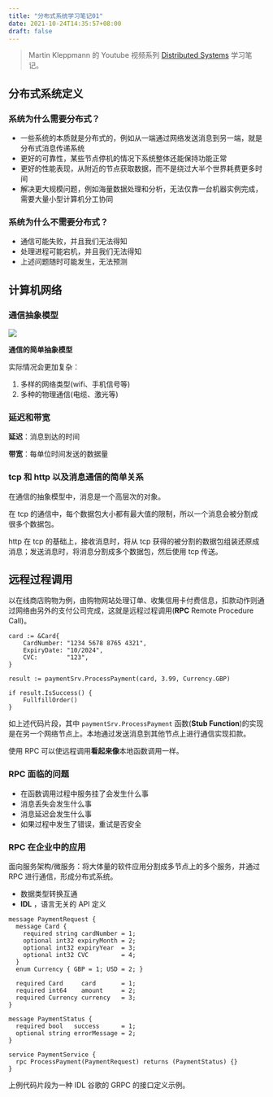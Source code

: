 ```yaml
---
title: "分布式系统学习笔记01"
date: 2021-10-24T14:35:57+08:00
draft: false
---
```

> Martin Kleppmann 的 Youtube 视频系列 [Distributed Systems](https://www.youtube.com/watch?v=UEAMfLPZZhE&list=PLeKd45zvjcDFUEv_ohr_HdUFe97RItdiB&index=1) 学习笔记。

## 分布式系统定义
### 系统为什么需要分布式？
* 一些系统的本质就是分布式的，例如从一端通过网络发送消息到另一端，就是分布式消息传递系统
* 更好的可靠性，某些节点停机的情况下系统整体还能保持功能正常
* 更好的性能表现，从附近的节点获取数据，而不是绕过大半个世界耗费更多时间
* 解决更大规模问题，例如海量数据处理和分析，无法仅靠一台机器实例完成，需要大量小型计算机分工协同
### 系统为什么不需要分布式？
* 通信可能失败，并且我们无法得知
* 处理进程可能宕机，并且我们无法得知
* 上述问题随时可能发生，无法预测

## 计算机网络
### 通信抽象模型
![](/images/simple-abstraction-of-communication.png)

**通信的简单抽象模型**

实际情况会更加复杂：
    
1. 多样的网络类型(wifi、手机信号等) 
2. 多种的物理通信(电缆、激光等)

### 延迟和带宽
**延迟**：消息到达的时间

**带宽**：每单位时间发送的数据量

### tcp 和 http 以及消息通信的简单关系
在通信的抽象模型中，消息是一个高层次的对象。

在 tcp 的通信中，每个数据包大小都有最大值的限制，所以一个消息会被分割成很多个数据包。

http 在 tcp 的基础上，接收消息时，将从 tcp 获得的被分割的数据包组装还原成消息；发送消息时，将消息分割成多个数据包，然后使用 tcp 传送。

## 远程过程调用
以在线商店购物为例，由购物网站处理订单、收集信用卡付费信息，扣款动作则通过网络由另外的支付公司完成，这就是远程过程调用(**RPC** Remote Procedure Call)。
```
card := &Card{
    CardNumber: "1234 5678 8765 4321",
    ExpiryDate: "10/2024",
    CVC:        "123",
}

result := paymentSrv.ProcessPayment(card, 3.99, Currency.GBP)

if result.IsSuccess() {
    FullfillOrder()
}
```
如上述代码片段，其中 `paymentSrv.ProcessPayment` 函数(**Stub Function**)的实现是在另一个网络节点上。本地通过发送消息到其他节点上进行通信实现扣款。

使用 RPC 可以使远程调用**看起来像**本地函数调用一样。

### RPC 面临的问题
* 在函数调用过程中服务挂了会发生什么事
* 消息丢失会发生什么事
* 消息延迟会发生什么事
* 如果过程中发生了错误，重试是否安全

### RPC 在企业中的应用
面向服务架构/微服务：将大体量的软件应用分割成多节点上的多个服务，并通过 RPC 进行通信，形成分布式系统。
* 数据类型转换互通
* **IDL** ，语言无关的 API 定义

```
message PaymentRequest {
  message Card {
    required string cardNumber = 1;
    optional int32 expiryMonth = 2;
    optional int32 expiryYear  = 3;
    optional int32 CVC         = 4;
  }
  enum Currency { GBP = 1; USD = 2; }

  required Card     card       = 1;
  required int64    amount     = 2;
  required Currency currency   = 3;
}

message PaymentStatus {
  required bool   success      = 1;
  optional string errorMessage = 2;
}

service PaymentService {
  rpc ProcessPayment(PaymentRequest) returns (PaymentStatus) {}
}
```
上例代码片段为一种 IDL 谷歌的 GRPC 的接口定义示例。


